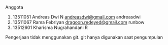 Anggota

1. 13511051 Andreas Dwi N andreasdwi@gmail.com andreasdwi
2. 13511067 Rama Febriyan dragoon.redeyed@gmail.com runbow
3. 13512601 Kharisma Nugrahandani R 

Pengerjaan tidak menggunakan git. git hanya digunakan saat pengumpulan
